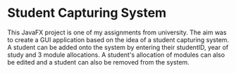 # Student Capturing System

This JavaFX project is one of my assignments from university. The aim was to create a GUI application based on the idea of a student capturing system. A student can be added onto the system by entering their studentID, year of study and 3 module allocations. A student's allocation of modules can also be edited and a student can also be removed from the system. 
